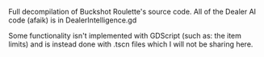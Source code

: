 Full decompilation of Buckshot Roulette's source code.
All of the Dealer AI code (afaik) is in DealerIntelligence.gd


Some functionality isn't implemented with GDScript (such as: the item limits) and is instead done with .tscn files which I will not be sharing here.